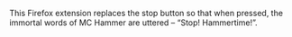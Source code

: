 This Firefox extension replaces the stop button so that when pressed, the immortal words of MC Hammer are uttered – “Stop! Hammertime!”. 